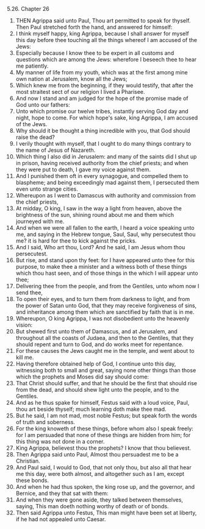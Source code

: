 5.26. Chapter 26
1. THEN Agrippa said unto Paul, Thou art permitted to speak for thyself. Then Paul stretched forth the hand, and answered for himself:
2. I think myself happy, king Agrippa, because I shall answer for myself this day before thee touching all the things whereof I am accused of the Jews:
3. Especially because I know thee to be expert in all customs and questions which are among the Jews: wherefore I beseech thee to hear me patiently.
4. My manner of life from my youth, which was at the first among mine own nation at Jerusalem, know all the Jews;
5. Which knew me from the beginning, if they would testify, that after the most straitest sect of our religion I lived a Pharisee.
6. And now I stand and am judged for the hope of the promise made of God unto our fathers:
7. Unto which promise our twelve tribes, instantly serving God day and night, hope to come. For which hope's sake, king Agrippa, I am accused of the Jews.
8. Why should it be thought a thing incredible with you, that God should raise the dead?
9. I verily thought with myself, that I ought to do many things contrary to the name of Jesus of Nazareth.
10. Which thing I also did in Jerusalem: and many of the saints did I shut up in prison, having received authority from the chief priests; and when they were put to death, I gave my voice against them.
11. And I punished them oft in every synagogue, and compelled them to blaspheme; and being exceedingly mad against them, I persecuted them even unto strange cities.
12. Whereupon as I went to Damascus with authority and commission from the chief priests,
13. At midday, O king, I saw in the way a light from heaven, above the brightness of the sun, shining round about me and them which journeyed with me.
14. And when we were all fallen to the earth, I heard a voice speaking unto me, and saying in the Hebrew tongue, Saul, Saul, why persecutest thou me? it is hard for thee to kick against the pricks.
15. And I said, Who art thou, Lord? And he said, I am Jesus whom thou persecutest.
16. But rise, and stand upon thy feet: for I have appeared unto thee for this purpose, to make thee a minister and a witness both of these things which thou hast seen, and of those things in the which I will appear unto thee;
17. Delivering thee from the people, and from the Gentiles, unto whom now I send thee,
18. To open their eyes, and to turn them from darkness to light, and from the power of Satan unto God, that they may receive forgiveness of sins, and inheritance among them which are sanctified by faith that is in me.
19. Whereupon, O king Agrippa, I was not disobedient unto the heavenly vision:
20. But shewed first unto them of Damascus, and at Jerusalem, and throughout all the coasts of Judaea, and then to the Gentiles, that they should repent and turn to God, and do works meet for repentance.
21. For these causes the Jews caught me in the temple, and went about to kill me.
22. Having therefore obtained help of God, I continue unto this day, witnessing both to small and great, saying none other things than those which the prophets and Moses did say should come:
23. That Christ should suffer, and that he should be the first that should rise from the dead, and should shew light unto the people, and to the Gentiles.
24. And as he thus spake for himself, Festus said with a loud voice, Paul, thou art beside thyself; much learning doth make thee mad.
25. But he said, I am not mad, most noble Festus; but speak forth the words of truth and soberness.
26. For the king knoweth of these things, before whom also I speak freely: for I am persuaded that none of these things are hidden from him; for this thing was not done in a corner.
27. King Agrippa, believest thou the prophets? I know that thou believest.
28. Then Agrippa said unto Paul, Almost thou persuadest me to be a Christian.
29. And Paul said, I would to God, that not only thou, but also all that hear me this day, were both almost, and altogether such as I am, except these bonds.
30. And when he had thus spoken, the king rose up, and the governor, and Bernice, and they that sat with them:
31. And when they were gone aside, they talked between themselves, saying, This man doeth nothing worthy of death or of bonds.
32. Then said Agrippa unto Festus, This man might have been set at liberty, if he had not appealed unto Caesar.


